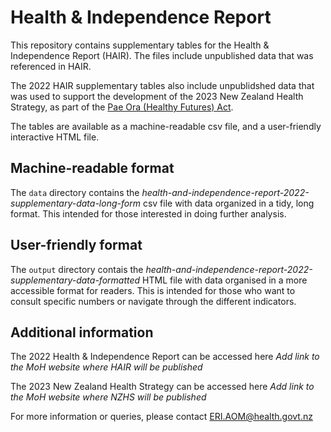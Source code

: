 # Health & Independence Report

This repository contains supplementary tables for the Health & Independence Report (HAIR). The files include unpublished data that was referenced in HAIR. 

The 2022 HAIR supplementary tables also include unpublidshed data that was used to support the development of the 2023 New Zealand Health Strategy, as part of the [Pae Ora (Healthy Futures) Act](https://www.legislation.govt.nz/act/public/2022/0030/latest/versions.aspx). 

The tables are available as a machine-readable csv file, and a user-friendly interactive HTML file.

## Machine-readable format

The `data` directory contains the _health-and-independence-report-2022-supplementary-data-long-form_ csv file with data organized in a tidy, long format. This intended for those interested in doing further analysis.

## User-friendly format

The `output` directory contais the _health-and-independence-report-2022-supplementary-data-formatted_ HTML file with data organised in a more accessible format for readers. This is intended for those who want to consult specific numbers or navigate through the different indicators.

## Additional information

The 2022 Health & Independence Report can be accessed here *Add link to the MoH website where HAIR will be published*

The 2023 New Zealand Health Strategy can be accessed here *Add link to the MoH website where NZHS will be published*

For more information or queries, please contact ERI.AOM@health.govt.nz
